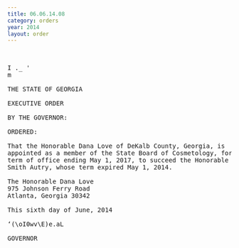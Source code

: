 ```yaml
---
title: 06.06.14.08
category: orders
year: 2014
layout: order
---
```


<pre> 

I ._ '
m

THE STATE OF GEORGIA

EXECUTIVE ORDER

BY THE GOVERNOR:

ORDERED:

That the Honorable Dana Love of DeKalb County, Georgia, is
appointed as a member of the State Board of Cosmetology, for a
term of office ending May 1, 2017, to succeed the Honorable Krista
Smith Autry, whose term expired May 1, 2014.

The Honorable Dana Love
975 Johnson Ferry Road
Atlanta, Georgia 30342

This sixth day of June, 2014

‘(\oI0wv\E)e.aL

GOVERNOR

</pre>
